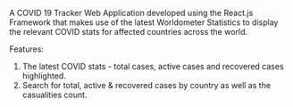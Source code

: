 A COVID 19 Tracker Web Application developed using the React.js Framework that makes use of the latest Worldometer Statistics to display the relevant COVID stats for affected countries across the world.

Features:
1. The latest COVID stats - total cases, active cases and recovered cases highlighted.
2. Search for total, active & recovered cases by country as well as the casualities count. 
